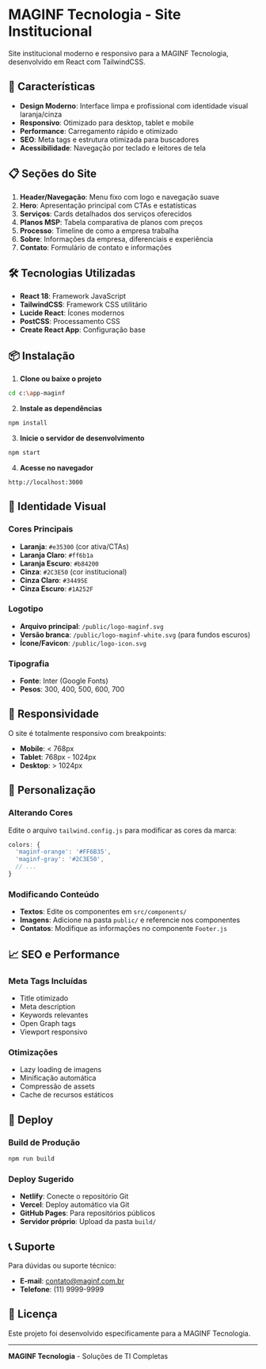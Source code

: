 # MAGINF Tecnologia - Site Institucional

Site institucional moderno e responsivo para a MAGINF Tecnologia, desenvolvido em React com TailwindCSS.

## 🚀 Características

- **Design Moderno**: Interface limpa e profissional com identidade visual laranja/cinza
- **Responsivo**: Otimizado para desktop, tablet e mobile
- **Performance**: Carregamento rápido e otimizado
- **SEO**: Meta tags e estrutura otimizada para buscadores
- **Acessibilidade**: Navegação por teclado e leitores de tela

## 📋 Seções do Site

1. **Header/Navegação**: Menu fixo com logo e navegação suave
2. **Hero**: Apresentação principal com CTAs e estatísticas
3. **Serviços**: Cards detalhados dos serviços oferecidos
4. **Planos MSP**: Tabela comparativa de planos com preços
5. **Processo**: Timeline de como a empresa trabalha
6. **Sobre**: Informações da empresa, diferenciais e experiência
7. **Contato**: Formulário de contato e informações

## 🛠️ Tecnologias Utilizadas

- **React 18**: Framework JavaScript
- **TailwindCSS**: Framework CSS utilitário
- **Lucide React**: Ícones modernos
- **PostCSS**: Processamento CSS
- **Create React App**: Configuração base

## 📦 Instalação

1. **Clone ou baixe o projeto**
```bash
cd c:\app-maginf
```

2. **Instale as dependências**
```bash
npm install
```

3. **Inicie o servidor de desenvolvimento**
```bash
npm start
```

4. **Acesse no navegador**
```
http://localhost:3000
```

## 🎨 Identidade Visual

### Cores Principais
- **Laranja**: `#e35300` (cor ativa/CTAs)
- **Laranja Claro**: `#ff6b1a`
- **Laranja Escuro**: `#b84200`
- **Cinza**: `#2C3E50` (cor institucional)
- **Cinza Claro**: `#34495E`
- **Cinza Escuro**: `#1A252F`

### Logotipo
- **Arquivo principal**: `/public/logo-maginf.svg`
- **Versão branca**: `/public/logo-maginf-white.svg` (para fundos escuros)
- **Ícone/Favicon**: `/public/logo-icon.svg`

### Tipografia
- **Fonte**: Inter (Google Fonts)
- **Pesos**: 300, 400, 500, 600, 700

## 📱 Responsividade

O site é totalmente responsivo com breakpoints:
- **Mobile**: < 768px
- **Tablet**: 768px - 1024px
- **Desktop**: > 1024px

## 🔧 Personalização

### Alterando Cores
Edite o arquivo `tailwind.config.js` para modificar as cores da marca:

```javascript
colors: {
  'maginf-orange': '#FF6B35',
  'maginf-gray': '#2C3E50',
  // ...
}
```

### Modificando Conteúdo
- **Textos**: Edite os componentes em `src/components/`
- **Imagens**: Adicione na pasta `public/` e referencie nos componentes
- **Contatos**: Modifique as informações no componente `Footer.js`

## 📈 SEO e Performance

### Meta Tags Incluídas
- Title otimizado
- Meta description
- Keywords relevantes
- Open Graph tags
- Viewport responsivo

### Otimizações
- Lazy loading de imagens
- Minificação automática
- Compressão de assets
- Cache de recursos estáticos

## 🚀 Deploy

### Build de Produção
```bash
npm run build
```

### Deploy Sugerido
- **Netlify**: Conecte o repositório Git
- **Vercel**: Deploy automático via Git
- **GitHub Pages**: Para repositórios públicos
- **Servidor próprio**: Upload da pasta `build/`

## 📞 Suporte

Para dúvidas ou suporte técnico:
- **E-mail**: contato@maginf.com.br
- **Telefone**: (11) 9999-9999

## 📄 Licença

Este projeto foi desenvolvido especificamente para a MAGINF Tecnologia.

---

**MAGINF Tecnologia** - Soluções de TI Completas
